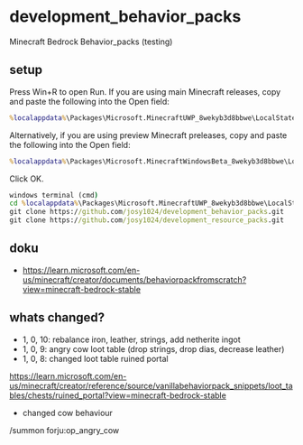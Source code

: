 # development_behavior_packs
Minecraft Bedrock  Behavior_packs (testing)

## setup
Press Win+R to open Run.
If you are using main Minecraft releases, copy and paste the following into the Open field: 
```cmd
%localappdata%\Packages\Microsoft.MinecraftUWP_8wekyb3d8bbwe\LocalState\games\com.mojang
```
Alternatively, if you are using preview Minecraft preleases, copy and paste the following into the Open field: 
```cmd
%localappdata%\Packages\Microsoft.MinecraftWindowsBeta_8wekyb3d8bbwe\LocalState\games\com.mojang
```
Click OK.
```cmd
windows terminal (cmd)
cd %localappdata%\Packages\Microsoft.MinecraftUWP_8wekyb3d8bbwe\LocalState\games\com.mojang
git clone https://github.com/josy1024/development_behavior_packs.git
git clone https://github.com/josy1024/development_resource_packs.git
```

## doku
* https://learn.microsoft.com/en-us/minecraft/creator/documents/behaviorpackfromscratch?view=minecraft-bedrock-stable
 
## whats changed?
* 1, 0, 10: rebalance iron, leather, strings, add netherite ingot
* 1, 0, 9: angry cow loot table (drop strings, drop dias, decrease leather)
* 1, 0, 8: changed loot table ruined portal

https://learn.microsoft.com/en-us/minecraft/creator/reference/source/vanillabehaviorpack_snippets/loot_tables/chests/ruined_portal?view=minecraft-bedrock-stable

* changed cow behaviour

/summon  forju:op_angry_cow